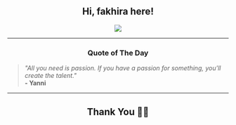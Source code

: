<h2 align="center"> Hi, fakhira here!</h2>

<p align="center">
<a href="https://github.com/fakhiralkda" alt="github streak"><img src="https://dvst-streak.herokuapp.com/?user=fakhiralkda&theme=tokyonight&fire=DD472C"></a>
</p>

<hr>
<h3 align="center">Quote of The Day</h3>
<p align="center">
<blockquote>
<i>"All you need is passion. If you have a passion for something, you'll create the talent."</i>
<br>
<b>- Yanni</b>
</blockquote>
</p>


<hr>
<h2 align="center">Thank You 🙏🏼</h2>
